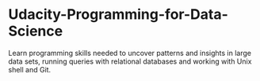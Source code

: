 # Udacity-Programming-for-Data-Science

Learn programming skills needed to uncover patterns and insights in large data sets, running queries with relational databases and working with Unix shell and Git.
